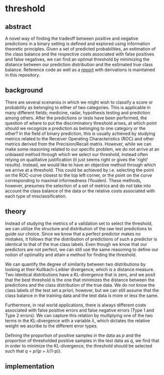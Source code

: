 # threshold

## abstract

A novel way of finding the tradeoff between positive and negative predictions in a binary setting is defined and explored using information theoretic principles. Given a set of predicted probabilities, an estimation of the class balance and the respective costs associated with false positives and false negatives, we can find an optimal threshold by minimizing the distance between our prediction distribution and the estimated true class balance. Reference code as well as a [report](https://github.com/wollbo/threshold/blob/main/report/main.pdf) with derivations is maintained in this repository.


## background 

There are several scenarios in which we might wish to classify a score or probability as belonging to either of two categories. This is applicable in many different fields; medicine, radar, hypothesis testing and prediction among others. After the predictions or tests have been performed, the question of where to put the discriminatory threshold arises, at which point should we recognize a prediction as belonging to one category or the other? In the field of binary prediction, this is usually achieved by studying metrics related to the Receiver Operating Characteristics (ROC) and other metrics derived from the Precision/Recall matrix. However, while we can make some reasoning related to our specific problem, we do not arrive at an unbiased method through which we select our threshold, instead often relying on qualitative justification (it just seems right or gives the 'right' results). Instead, we would like to have an objective method through which we arrive at a threshold. This could be achieved by i.e. selecting the point on the ROC-curve closest to the top left corner, or the point on the curve corresponding to maximal informedness (Youden). These methods, however, presumes the selection of a set of metrics and do not take into account the class balance of the data or the relative costs associated with each type of misclassification.

## theory

Instead of studying the metrics of a validation set to select the threshold, we can utilize the structure and distribution of the raw test predictions to guide our choice. Since we know that a perfect predictor makes no mistakes, it follows that the distribution of predictions of such a predictor is identical to that of the true class labels. Even though we know that our predictors are not perfect, we can still use the same reasoning to define our notion of optimality and attain a method for finding the threshold.

We can quantify the degree of similarity between two distributions by looking at their Kullbach-Leibler divergence, which is a distance measure. Two identical distributions have a KL-divergence that is zero, and we posit that the best threshold is the one that minimizes the distance between the predictions and the class distribution of the true data. We do not know the class labels of the test set a priori, however, but we can still assume that the class balance in the training data and the test data is more or less the same.

Furthermore, in real world applications, there is always different costs associated with false positive errors and false negative errors (Type 1 and Type 2 errors). We can capture this relation by multiplying one of the two terms in the KL-divergence with a variable *λ*, which dictates the relative weight we ascribe to the different error types.

Defining the proportion of positive samples in the data as *p* and the proportion of thresholded positive samples in the test data as *q*, we find that in order to minimize the KL-divergence, the threshold should be selected such that *q* = *p*/(*p* + *λ*(1-*p*)).

## implementation





